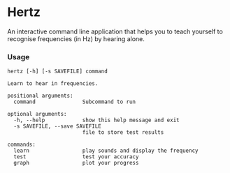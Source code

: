 # Hertz

An interactive command line application that helps you to teach yourself to recognise frequencies (in Hz) by hearing alone.

### Usage

```
hertz [-h] [-s SAVEFILE] command

Learn to hear in frequencies.

positional arguments:
  command               Subcommand to run

optional arguments:
  -h, --help            show this help message and exit
  -s SAVEFILE, --save SAVEFILE
                        file to store test results

commands:
  learn                 play sounds and display the frequency
  test                  test your accuracy
  graph                 plot your progress
```
